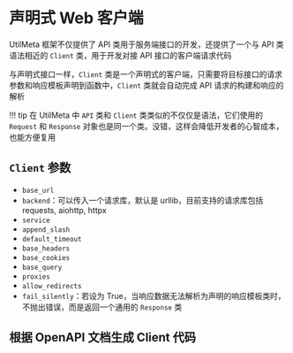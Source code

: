 # 声明式 Web 客户端

UtilMeta 框架不仅提供了 API 类用于服务端接口的开发，还提供了一个与 API 类语法相近的 `Client` 类，用于开发对接 API 接口的客户端请求代码

与声明式接口一样，`Client` 类是一个声明式的客户端，只需要将目标接口的请求参数和响应模板声明到函数中，`Client` 类就会自动完成 API 请求的构建和响应的解析

!!! tip
	在 UtilMeta 中 `API` 类和 `Client` 类类似的不仅仅是语法，它们使用的 `Request` 和 `Response` 对象也是同一个类。没错，这样会降低开发者的心智成本，也能方便复用

## `Client` 参数


* `base_url`
* `backend`：可以传入一个请求库，默认是 urllib，目前支持的请求库包括 requests, aiohttp, httpx
* `service`
* `append_slash`
* `default_timeout`
* `base_headers`
* `base_cookies`
* `base_query`
* `proxies`
* `allow_redirects`
* `fail_silently`：若设为 True，当响应数据无法解析为声明的响应模板类时，不抛出错误，而是返回一个通用的 `Response` 类


## 根据 OpenAPI 文档生成 Client 代码